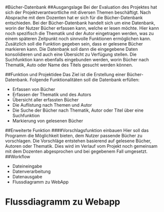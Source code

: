 #Bücher-Datenbank
##Ausgangslage
Bei der Evaluation des Projektes hat sich der Projektverantwortliche mit diversen Themen beschäftigt. 
Nach Absprache mit dem Dozenten hat er sich für die Bücher-Datenbank entschieden. Bei der Bücher-Datenbank handelt sich um eine Datenbank, worin der Nutzer Bücher erfassen kann, welche er lesen möchte. Hier kann noch spezifisch die Thematik und der Autor eingetragen werden, was zu einem späteren Zeitpunkt noch sinnvolle Funktionen ermöglichen kann. Zusätzlich soll die Funktion gegeben sein, dass er gelesene Bücher markieren kann. 
Die Datenbank soll dann die eingegebene Daten konsolidieren und auch eine Übersicht zu Verfügung stellen. Die Suchfunktion kann ebenfalls eingebunden werden, worin Bücher nach Thematik, Auto oder Name des Titels gesucht werden können. 

##Funktion und Projektidee
Das Ziel ist die Erstellung einer Bücher-Datenbank. Folgende Funktionalitäten soll die Datenbank erfüllen:
* Erfassen von Bücher
* Erfassen der Thematik und des Autors
* Übersicht aller erfassten Bücher
* Die Auflistung nach Themen und Autor
* Die Suche der Bücher nach Thematik, Autor oder Titel über eine Suchfunktion
* Markierung von gelesenen Bücher

##Erweiterte Funktion
####Vorschlagsfunktion einbauen
Hier soll das Programm die Möglichkeit bieten, dem Nutzer passende Bücher zu vorschlagen. 
Die Vorschläge entstehen basierend auf gelesene Bücher, Autoren oder Thematik. 
Dies wird im Verlauf vom Projekt noch gemeinsam mit dem Dozenten abgesprochen und bei gegebenem Fall umgesetzt.
##Workflow
* Dateineingabe
* Datenverarbeitung
* Datenausgabe
* Flussdiagramm zu WebApp

# Flussdiagramm zu Webapp

